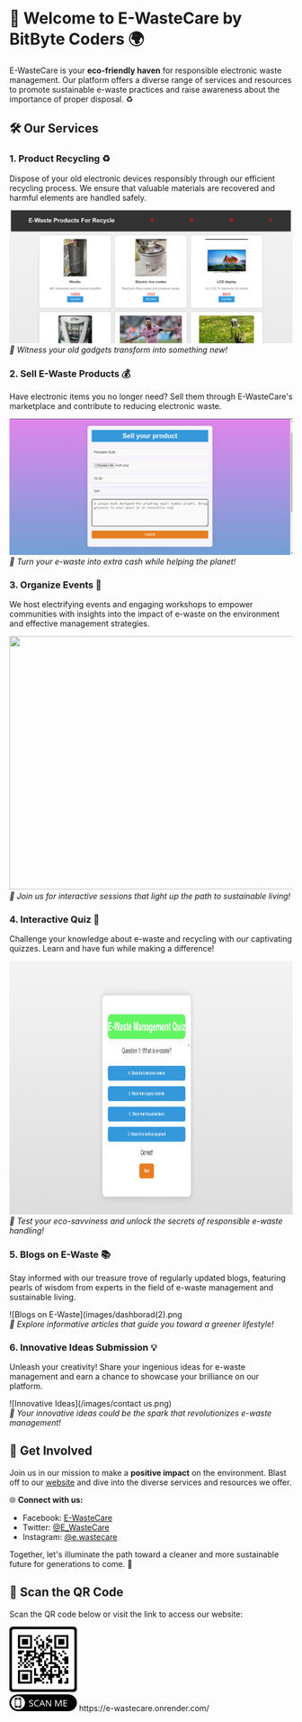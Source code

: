 # 🌱 Welcome to E-WasteCare by BitByte Coders 🌍


E-WasteCare is your **eco-friendly haven** for responsible electronic waste management. Our platform offers a diverse range of services and resources to promote sustainable e-waste practices and raise awareness about the importance of proper disposal. ♻️

## 🛠️ Our Services

### 1. Product Recycling ♻️
Dispose of your old electronic devices responsibly through our efficient recycling process. We ensure that valuable materials are recovered and harmful elements are handled safely.

![Product Recycling](images/product.png) <br>
*🚀 Witness your old gadgets transform into something new!*

### 2. Sell E-Waste Products 💰
Have electronic items you no longer need? Sell them through E-WasteCare's marketplace and contribute to reducing electronic waste.

![Sell E-Waste](sell.png)
*💸 Turn your e-waste into extra cash while helping the planet!*

### 3. Organize Events 🎉
We host electrifying events and engaging workshops to empower communities with insights into the impact of e-waste on the environment and effective management strategies.

<img src ="https://brandstamp.media/wp-content/uploads/2019/11/finaldisk.gif" width="1200px" height="450px" ><br>
*🌟 Join us for interactive sessions that light up the path to sustainable living!*

### 4. Interactive Quiz 🧠
Challenge your knowledge about e-waste and recycling with our captivating quizzes. Learn and have fun while making a difference!

<img src ="images/quiz.png" width="1200px" height="450px" ><br>
*🧐 Test your eco-savviness and unlock the secrets of responsible e-waste handling!*

### 5. Blogs on E-Waste 📚
Stay informed with our treasure trove of regularly updated blogs, featuring pearls of wisdom from experts in the field of e-waste management and sustainable living.

![Blogs on E-Waste](images/dashborad(2).png<br>
*📖 Explore informative articles that guide you toward a greener lifestyle!*

### 6. Innovative Ideas Submission 💡
Unleash your creativity! Share your ingenious ideas for e-waste management and earn a chance to showcase your brilliance on our platform.

![Innovative Ideas](/images/contact us.png)<br>
*🌈 Your innovative ideas could be the spark that revolutionizes e-waste management!*

## 🚀 Get Involved

Join us in our mission to make a **positive impact** on the environment. Blast off to our [website](https://e-wastecare.onrender.com/) and dive into the diverse services and resources we offer.

🌐 **Connect with us:**
- Facebook: [E-WasteCare](https://www.facebook.com/e-wastecare)
- Twitter: [@E_WasteCare](https://www.twitter.com/e_wastecare)
- Instagram: [@e.wastecare](https://www.instagram.com/e.wastecare)

Together, let's illuminate the path toward a cleaner and more sustainable future for generations to come. 🌈

## 📲 Scan the QR Code

Scan the QR code below or visit the link to access our website:

<img src ="QRcode.png" width="120px" height="150px">
https://e-wastecare.onrender.com/
